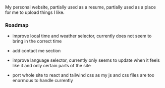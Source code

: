 My personal website, partially used as a resume, partially used as a place for me to upload things I like.

### Roadmap

- improve local time and weather selector, currently does not seem to bring in the correct time

- add contact me section

- improve language selector, currently only seems to update when it feels like it and only certain parts of the site

- port whole site to react and tailwind css as my js and css files are too enormous to handle currently